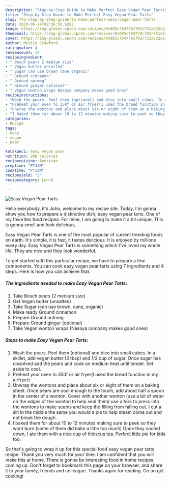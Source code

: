 ```yaml
---
description: "Step-by-Step Guide to Make Perfect Easy Vegan Pear Tarts"
title: "Step-by-Step Guide to Make Perfect Easy Vegan Pear Tarts"
slug: 745-step-by-step-guide-to-make-perfect-easy-vegan-pear-tarts
date: 2020-05-24T08:36:50.628Z
image: https://img-global.cpcdn.com/recipes/0c085c704779c703/751x532cq70/easy-vegan-pear-tarts-recipe-main-photo.jpg
thumbnail: https://img-global.cpcdn.com/recipes/0c085c704779c703/751x532cq70/easy-vegan-pear-tarts-recipe-main-photo.jpg
cover: https://img-global.cpcdn.com/recipes/0c085c704779c703/751x532cq70/easy-vegan-pear-tarts-recipe-main-photo.jpg
author: Mittie Crawford
ratingvalue: 4
reviewcount: 14
recipeingredient:
- " Bosch pears 2 medium size"
- " Vegan butter unsalted"
- " Sugar can use brown cane organic"
- " Ground cinnamon"
- " Ground nutmeg"
- " Ground ginger optional"
- " Vegan wonton wraps Nasoya company makes good ones"
recipeinstructions:
- "Wash the pears. Peel them (optional) and dice into small cubes. In a skillet, add vegan butter (3 tbsp) and 1/2 cup of sugar. Once sugar has dissolved add the pears and cook on medium heat until tender. Set aside to cool."
- "Preheat your oven to 350f or air fryer(I used the bread function in my airfryer)"
- "Unwrap the wontons and place about six or eight of them on a baking sheet. Once pears are cool enough to the touch, add about half a spoon in the center of a wonton. Cover with another wonton (use a bit of water on the edges of the wonton to help seal them) use a fork to press into the wontons to make seams and keep the filling from falling out. I cut a slit in the middle the same you would a pie to help steam come out and not break the dough."
- "I baked them for about 10 to 12 minutes making sure to peek so they wont burn (some of them did bake a little too much) Once they cooled down, I ate them with a nice cup of hibiscus tea. Perfect little pie for kids too."
categories:
- Recipe
tags:
- easy
- vegan
- pear

katakunci: easy vegan pear 
nutrition: 268 calories
recipecuisine: American
preptime: "PT33M"
cooktime: "PT32M"
recipeyield: "2"
recipecategory: Lunch

---
```



![Easy Vegan Pear Tarts](https://img-global.cpcdn.com/recipes/0c085c704779c703/751x532cq70/easy-vegan-pear-tarts-recipe-main-photo.jpg)

Hello everybody, it's John, welcome to my recipe site. Today, I'm gonna show you how to prepare a distinctive dish, easy vegan pear tarts. One of my favorites food recipes. For mine, I am going to make it a bit unique. This is gonna smell and look delicious.

Easy Vegan Pear Tarts is one of the most popular of current trending foods on earth. It's simple, it is fast, it tastes delicious. It is enjoyed by millions every day. Easy Vegan Pear Tarts is something which I've loved my whole life. They are nice and they look wonderful.




To get started with this particular recipe, we have to prepare a few components. You can cook easy vegan pear tarts using 7 ingredients and 4 steps. Here is how you can achieve that.

<!--inarticleads1-->

##### The ingredients needed to make Easy Vegan Pear Tarts:

1. Take  Bosch pears (2 medium size)
1. Get  Vegan butter (unsalted)
1. Take  Sugar (can use brown, cane, organic)
1. Make ready  Ground cinnamon
1. Prepare  Ground nutmeg
1. Prepare  Ground ginger (optional)
1. Take  Vegan wonton wraps (Nasoya company makes good ones)




<!--inarticleads2-->

##### Steps to make Easy Vegan Pear Tarts:

1. Wash the pears. Peel them (optional) and dice into small cubes. In a skillet, add vegan butter (3 tbsp) and 1/2 cup of sugar. Once sugar has dissolved add the pears and cook on medium heat until tender. Set aside to cool.
1. Preheat your oven to 350f or air fryer(I used the bread function in my airfryer)
1. Unwrap the wontons and place about six or eight of them on a baking sheet. Once pears are cool enough to the touch, add about half a spoon in the center of a wonton. Cover with another wonton (use a bit of water on the edges of the wonton to help seal them) use a fork to press into the wontons to make seams and keep the filling from falling out. I cut a slit in the middle the same you would a pie to help steam come out and not break the dough.
1. I baked them for about 10 to 12 minutes making sure to peek so they wont burn (some of them did bake a little too much) Once they cooled down, I ate them with a nice cup of hibiscus tea. Perfect little pie for kids too.




So that's going to wrap it up for this special food easy vegan pear tarts recipe. Thank you very much for your time. I am confident that you will make this at home. There is gonna be interesting food in home recipes coming up. Don't forget to bookmark this page on your browser, and share it to your family, friends and colleague. Thanks again for reading. Go on get cooking!
